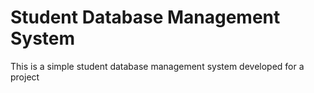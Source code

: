 # Student Database Management System
This is a simple student database management system developed for a project
